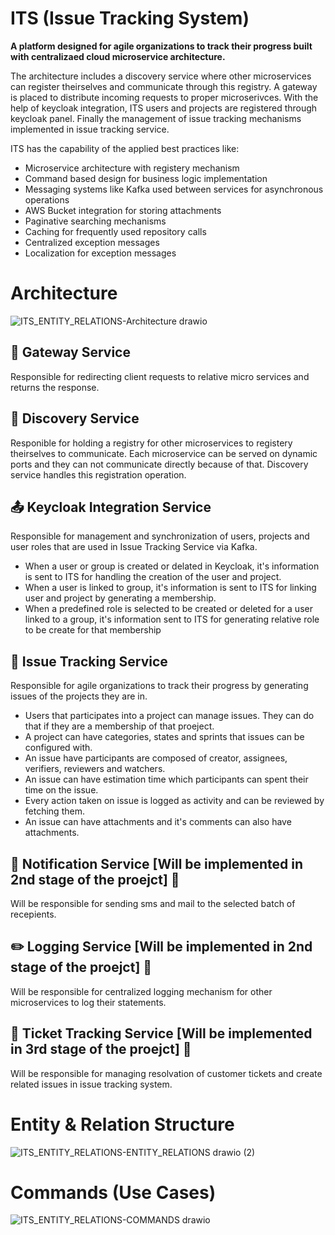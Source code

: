 ITS (Issue Tracking System)
===========================
**A platform designed for agile organizations to track their progress built with centralizaed cloud microservice architecture.**  

The architecture includes a discovery service where other microservices can register theirselves and communicate through this registry. A gateway is placed to distribute incoming requests to proper microserivces. 
With the help of keycloak integration, ITS users and projects are registered through keycloak panel. Finally the management of issue tracking mechanisms implemented in issue tracking service.  

ITS has the capability of the applied best practices like:
* Microservice architecture with registery mechanism
* Command based design for business logic implementation
* Messaging systems like Kafka used between services for asynchronous operations
* AWS Bucket integration for storing attachments
* Paginative searching mechanisms
* Caching for frequently used repository calls
* Centralized exception messages
* Localization for exception messages


# Architecture

![ITS_ENTITY_RELATIONS-Architecture drawio](https://github.com/user-attachments/assets/7f260d84-b928-44e1-aad7-782fcf13888a)

## :door: Gateway Service
Responsible for redirecting client requests to relative micro services and returns the response.

  
## :bookmark: Discovery Service
Responible for holding a registry for other microservices to registery theirselves to communicate. Each microservice can be served on dynamic ports and they can not communicate directly because of that.
Discovery service handles this registration operation.

  
## :outbox_tray: Keycloak Integration Service
Responsible for management and synchronization of users, projects and user roles that are used in Issue Tracking Service via Kafka. 
* When a user or group is created or delated in Keycloak, it's information is sent to ITS for handling the creation of the user and project.
* When a user is linked to group, it's information is sent to ITS for linking user and project by generating a membership.
* When a predefined role is selected to be created or deleted for a user linked to a group, it's information sent to ITS for generating relative role to be create for that membership

  
## :calendar: Issue Tracking Service
Responsible for agile organizations to track their progress by generating issues of the projects they are in.
* Users that participates into a project can manage issues. They can do that if they are a membership of that proeject.
* A project can have categories, states and sprints that issues can be configured with.
* An issue have participants are composed of creator, assignees, verifiers, reviewers and watchers.
* An issue can have estimation time which participants can spent their time on the issue.
* Every action taken on issue is logged as activity and can be reviewed by fetching them.
* An issue can have attachments and it's comments can also have attachments.

  
## :email: Notification Service [Will be implemented in 2nd stage of the proejct] :construction:
Will be responsible for sending sms and mail to the selected batch of recepients.  

  
## :pencil2: Logging Service [Will be implemented in 2nd stage of the proejct] :construction:
Will be responsible for centralized logging mechanism for other microservices to log their statements.  

  
## :ticket: Ticket Tracking Service [Will be implemented in 3rd stage of the proejct] :construction:
Will be responsible for managing resolvation of customer tickets and create related issues in issue tracking system.  


  
# Entity & Relation Structure
![ITS_ENTITY_RELATIONS-ENTITY_RELATIONS drawio (2)](https://github.com/user-attachments/assets/5388d694-d000-48de-9ef8-3709e8d70c6e)

# Commands (Use Cases)
![ITS_ENTITY_RELATIONS-COMMANDS drawio](https://github.com/user-attachments/assets/e98abc2d-c89f-4f97-ba90-c95c8d46bd4a)





